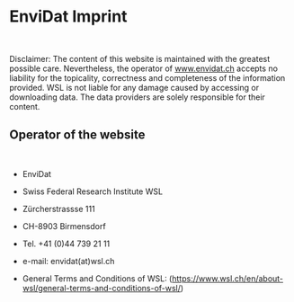 # EnviDat Imprint

<br />

Disclaimer: The content of this website is maintained with the greatest possible care. Nevertheless, the operator of www.envidat.ch accepts no liability for the topicality, correctness and completeness of the information provided. WSL is not liable for any damage caused by accessing or downloading data. The data providers are solely responsible for their content.

## Operator of the website

<br />


-   EnviDat
-   Swiss Federal Research Institute WSL
-   Zürcherstrassse 111
-   CH-8903 Birmensdorf
-   Tel. +41 (0)44 739 21 11
-   e-mail: envidat(at)wsl.ch


-   General Terms and Conditions of WSL: (<https://www.wsl.ch/en/about-wsl/general-terms-and-conditions-of-wsl/>)
